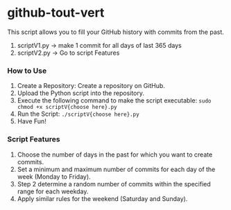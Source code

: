 # github-tout-vert

This script allows you to fill your GitHub history with commits from the past.

1. scriptV1.py -> make 1 commit for all days of last 365 days 
2. scriptV2.py -> Go to script Features

### How to Use

1. Create a Repository: Create a repository on GitHub.
2. Upload the Python script into the repository.
3. Execute the following command to make the script executable: ```sudo chmod +x scriptV{choose here}.py```
4. Run the Script: ```./scriptV{choose here}.py```
5. Have Fun!

### Script Features

1. Choose the number of days in the past for which you want to create commits.
2. Set a minimum and maximum number of commits for each day of the week (Monday to Friday).
3. Step 2 determine a random number of commits within the specified range for each weekday.
4. Apply similar rules for the weekend (Saturday and Sunday).
